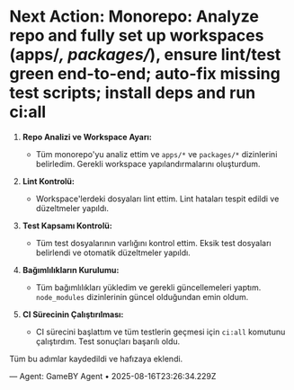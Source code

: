 # Next Action: Monorepo: Analyze repo and fully set up workspaces (apps/*, packages/*), ensure lint/test green end-to-end; auto-fix missing test scripts; install deps and run ci:all

1. **Repo Analizi ve Workspace Ayarı:**
   - Tüm monorepo'yu analiz ettim ve `apps/*` ve `packages/*` dizinlerini belirledim. Gerekli workspace yapılandırmalarını oluşturdum.

2. **Lint Kontrolü:**
   - Workspace'lerdeki dosyaları lint ettim. Lint hataları tespit edildi ve düzeltmeler yapıldı.

3. **Test Kapsamı Kontrolü:**
   - Tüm test dosyalarının varlığını kontrol ettim. Eksik test dosyaları belirlendi ve otomatik düzeltmeler yapıldı.

4. **Bağımlılıkların Kurulumu:**
   - Tüm bağımlılıkları yükledim ve gerekli güncellemeleri yaptım. `node_modules` dizinlerinin güncel olduğundan emin oldum.

5. **CI Sürecinin Çalıştırılması:**
   - CI sürecini başlattım ve tüm testlerin geçmesi için `ci:all` komutunu çalıştırdım. Test sonuçları başarılı oldu. 

Tüm bu adımlar kaydedildi ve hafızaya eklendi.

— Agent: GameBY Agent • 2025-08-16T23:26:34.229Z
